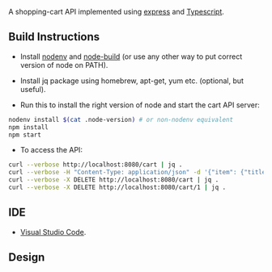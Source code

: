 A shopping-cart API implemented using [express](https://expressjs.com/) and [Typescript](https://www.typescriptlang.org/).

## Build Instructions

* Install [nodenv](https://github.com/nodenv/nodenv#installation) and [node-build](https://github.com/nodenv/node-build#installation) (or use any other way to put correct version of node on PATH).

* Install jq package using homebrew, apt-get, yum etc. (optional, but useful).

* Run this to install the right version of node and start the cart API server:

```sh
nodenv install $(cat .node-version) # or non-nodenv equivalent
npm install
npm start
```

* To access the API:

```sh
curl --verbose http://localhost:8080/cart | jq .
curl --verbose -H "Content-Type: application/json" -d '{"item": {"title": "pumps", "price": "1999"}}' http://localhost:8080/cart
curl --verbose -X DELETE http://localhost:8080/cart | jq .
curl --verbose -X DELETE http://localhost:8080/cart/1 | jq .
```

## IDE

* [Visual Studio Code](https://code.visualstudio.com/).

## Design
